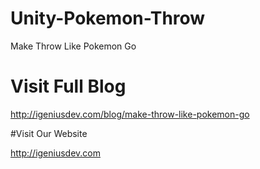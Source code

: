 # Unity-Pokemon-Throw
Make Throw Like Pokemon Go

# Visit Full Blog 

http://igeniusdev.com/blog/make-throw-like-pokemon-go

#Visit Our Website

http://igeniusdev.com
